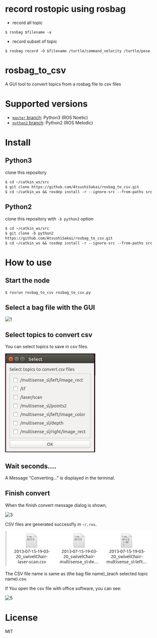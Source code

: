 # record rostopic using rosbag
  - record all topic
~~~
$ rosbag $filename -a
~~~
  - record subset of topic
~~~
$ rosbag record -O $filename /turtle/command_velocity /turtle/pose
~~~

# rosbag_to_csv

A GUI tool to convert topics from a rosbag file to csv files

# Supported versions

* [`master` branch](https://github.com/AtsushiSakai/rosbag_to_csv/tree/master): Python3 (ROS Noetic)
* [`python2` branch](https://github.com/AtsushiSakai/rosbag_to_csv/tree/python2): Python2 (ROS Melodic)

# Install

## Python3

clone this repository

```
$ cd ~/catkin_ws/src  
$ git clone https://github.com/AtsushiSakai/rosbag_to_csv.git  
$ cd ~/catkin_ws && rosdep install -r --ignore-src --from-paths src
```

## Python2

clone this repository with `-b python2` option

```
$ cd ~/catkin_ws/src  
$ git clone -b python2 https://github.com/AtsushiSakai/rosbag_to_csv.git  
$ cd ~/catkin_ws && rosdep install -r --ignore-src --from-paths src
```

# How to use

## Start the node

```
$ rosrun rosbag_to_csv rosbag_to_csv.py
```

## Select a bag file with the GUI

![1](https://github.com/AtsushiSakai/rosbag_to_csv/wiki/1.png)

## Select topics to convert csv

You can select topics to save in csv files.

![2](https://github.com/AtsushiSakai/rosbag_to_csv/blob/master/images/pic1.png)

## Wait seconds....

A Message "Converting..." is displayed in the terminal.

## Finish convert

When the finish convert message dialog is shown,

![3](https://github.com/AtsushiSakai/rosbag_filter_gui/wiki/4.png)

CSV files are generated successfly in `~/.ros`.

![4](https://github.com/AtsushiSakai/rosbag_to_csv/blob/master/images/pic2.png)


The CSV file name is same as (the bag file name)_(each selected topic name).csv.

If You open the csv file with office software, you can see:

![5](https://github.com/AtsushiSakai/rosbag_to_csv/wiki/3.png)


# License

MIT
